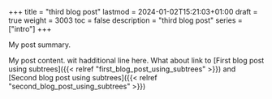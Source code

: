 +++
title = "third blog post"
lastmod = 2024-01-02T15:21:03+01:00
draft = true
weight = 3003
toc = false
description = "third blog post"
series = ["intro"]
+++

My post summary.

<!--more-->

My post content. wit hadditional line here. What about link to [First blog post using subtrees]({{< relref "first_blog_post_using_subtrees" >}}) and [Second blog post using subtrees]({{< relref "second_blog_post_using_subtrees" >}})
